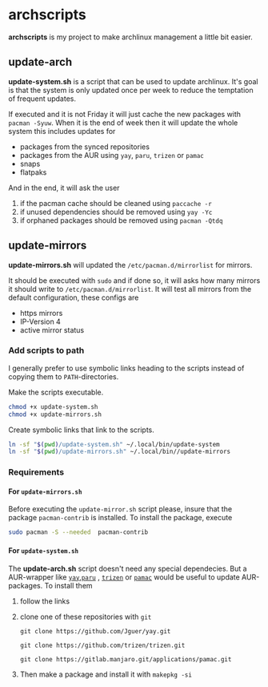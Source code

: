 # archscripts

**archscripts** is my project to make archlinux management a little bit easier.

## update-arch

**update-system.sh** is a script that can be used to update archlinux. It's goal is that the system is only updated once per week to reduce the temptation of frequent updates.

If executed and it is not Friday it will just cache the new packages with `pacman -Syuw`. When it is the end of week then it will update the whole system this includes updates for

+ packages from the synced repositories
+ packages from the AUR using `yay`, `paru`, `trizen` or `pamac`
+ snaps
+ flatpaks

And in the end, it will ask the user

1. if the pacman cache should be cleaned using `paccache -r`
2. if unused dependencies should be removed using `yay -Yc`
3. if orphaned packages should be removed using `pacman -Qtdq`

## update-mirrors

**update-mirrors.sh** will updated the `/etc/pacman.d/mirrorlist` for mirrors.

It should be executed with `sudo` and if done so, it will asks how many mirrors it should write to `/etc/pacman.d/mirrorlist`. It will test all mirrors from the default configuration, these configs are

+ https mirrors
+ IP-Version 4
+ active mirror status

### Add scripts to path
I generally prefer to use symbolic links heading to the scripts instead of copying them to `PATH`-directories.

Make the scripts executable.

```bash
chmod +x update-system.sh
chmod +x update-mirrors.sh
```

Create symbolic links that link to the scripts.

```bash
ln -sf "$(pwd)/update-system.sh" ~/.local/bin/update-system
ln -sf "$(pwd)/update-mirrors.sh" ~/.local/bin//update-mirrors
```

### Requirements

#### For `update-mirrors.sh`
Before executing the `update-mirror.sh` script please, insure that the package `pacman-contrib` is installed. To install the package, execute

```bash
sudo pacman -S --needed  pacman-contrib
```

#### For `update-system.sh`
The **update-arch.sh** script doesn't need any special dependecies. But a AUR-wrapper like [`yay`](https://github.com/Jguer/yay),[`paru`](https://github.com/Morganamilo/paru) , [`trizen`](https://github.com/trizen/trizen) or [`pamac`](https://gitlab.manjaro.org/applications/pamac) would be useful to update AUR-packages.
To install them 
1. follow the links
2. clone one of these repositories with `git` 

     `git clone https://github.com/Jguer/yay.git`

     `git clone https://github.com/trizen/trizen.git`

     `git clone https://gitlab.manjaro.git/applications/pamac.git`
3. Then make a package and install it with 
    `makepkg -si`

